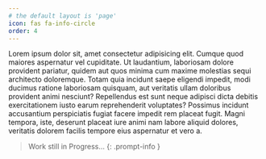 ```yaml
---
# the default layout is 'page'
icon: fas fa-info-circle
order: 4
---
```


Lorem ipsum dolor sit, amet consectetur adipisicing elit. Cumque quod maiores aspernatur vel cupiditate. Ut laudantium, laboriosam dolore provident pariatur, quidem aut quos minima cum maxime molestias sequi architecto doloremque.
Totam quia incidunt saepe eligendi impedit, modi ducimus ratione laboriosam quisquam, aut veritatis ullam doloribus provident animi nesciunt? Repellendus est sunt neque adipisci dicta debitis exercitationem iusto earum reprehenderit voluptates?
Possimus incidunt accusantium perspiciatis fugiat facere impedit rem placeat fugit. Magni tempora, iste, deserunt placeat iure animi nam labore aliquid dolores, veritatis dolorem facilis tempore eius aspernatur et vero a.

> Work still in Progress...
{: .prompt-info }
